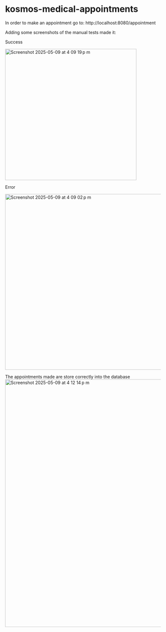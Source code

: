 # kosmos-medical-appointments

In order to make an appointment go to:
http://localhost:8080/appointment

Adding some screenshots of the manual tests made it:

Success

<img width="425" alt="Screenshot 2025-05-09 at 4 09 19 p m" src="https://github.com/user-attachments/assets/b6fd05c9-d900-4854-a484-8f4170b74bcf" />


Error

<img width="569" alt="Screenshot 2025-05-09 at 4 09 02 p m" src="https://github.com/user-attachments/assets/5ff3cc44-435d-4e9b-a592-dcee9c76a595" />


The appointments made are store correctly into the database
<img width="802" alt="Screenshot 2025-05-09 at 4 12 14 p m" src="https://github.com/user-attachments/assets/fd4f5c5d-5784-4d76-a71f-d68b4a2042f2" />
